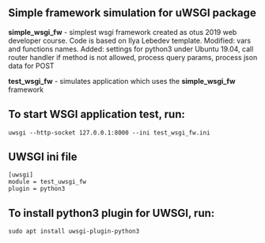 ## Simple framework simulation for uWSGI package

**simple_wsgi_fw** - simplest wsgi framework created as otus 2019 web developer course. Code is based on Ilya Lebedev template. Modified: vars and functions names. Added: 
 settings for python3 under Ubuntu 19.04, 
 call router handler if method is not allowed,
 process query params,
 process json data for POST

**test_wsgi_fw** - simulates application which uses the **simple_wsgi_fw** framework

## To start WSGI application test, run:
```
uwsgi --http-socket 127.0.0.1:8000 --ini test_wsgi_fw.ini
```
## UWSGI ini file
```
[uwsgi]
module = test_uwsgi_fw
plugin = python3
```

## To install python3 plugin for UWSGI, run:
```
sudo apt install uwsgi-plugin-python3
```

